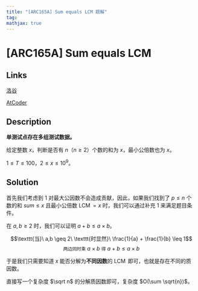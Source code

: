 ```yaml
---
title: "[ARC165A] Sum equals LCM 题解"
tag: 
mathjax: true
---
```


# [ARC165A] Sum equals LCM

<!-- more -->


## Links

[洛谷](https://www.luogu.com.cn/problem/AT_arc165_a)

[AtCoder](https://www.luogu.com.cn/problem/AT_arc165_a)

## Description

**单测试点存在多组测试数据。**

给定整数 $x$，判断是否有 $n$（$n \geq 2$）个数的和为 $x$，最小公倍数也为 $x$。

$1 \leq T \leq 100$，$2 \leq x \leq 10^{9}$。

## Solution

首先我们考虑到 $1$ 对最大公因数不会造成贡献，因此，如果我们找到了 $p \leq n$ 个数的和 $sum \leq x$ 且最小公倍数 $\operatorname{LCM} = x$ 时，我们可以通过补充 $1$ 来满足题目条件。

在 $a,b \geq 2$ 时，我们可以证明 $a + b \leq a \times b$。

$$\texttt{当}\ a,b \geq 2\ \texttt{时显然}\ \frac{1}{a} + \frac{1}{b} \leq 1$$
$$\texttt{两边同时乘}\ a\times b\ \texttt{得}\ a+b\leq a\times b$$

于是我们只需要知道 $x$ 能否分解为**不同因数**的 $\operatorname{LCM}$ 即可，也就是存在不同的质因数。

直接写一个复杂度 $\sqrt n$ 的分解质因数即可，复杂度 $O(\sum \sqrt{n})$。